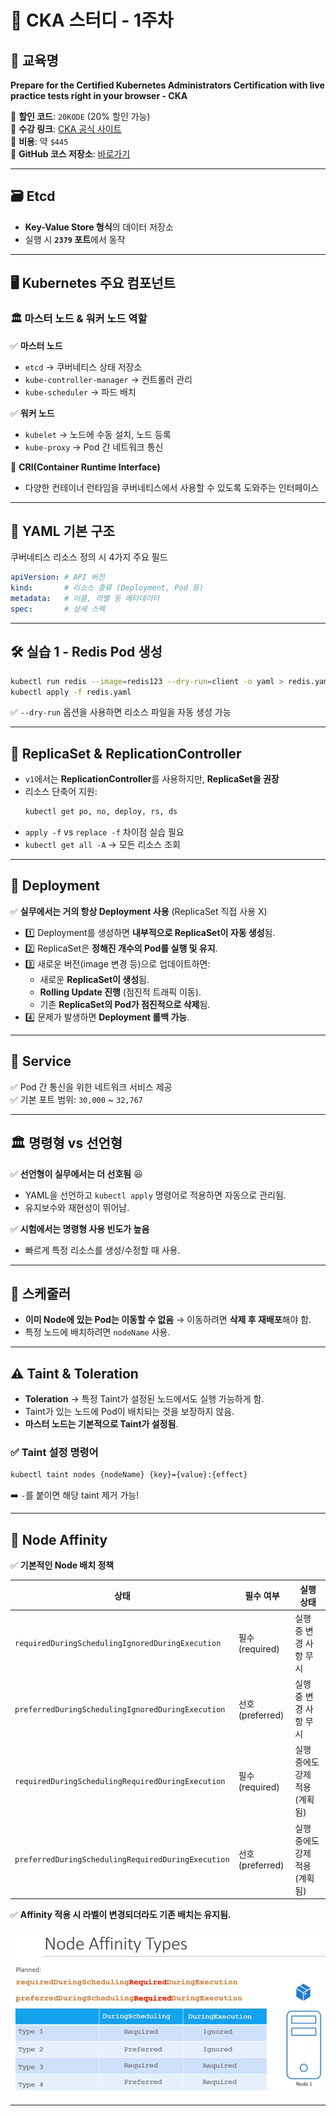 # 📌 CKA 스터디 - 1주차

## 🎯 교육명
**Prepare for the Certified Kubernetes Administrators Certification with live practice tests right in your browser - CKA**

🔹 **할인 코드**: `20KODE` (20% 할인 가능)  
🔹 **수강 링크**: [CKA 공식 사이트](https://training.linuxfoundation.org/certification/certified-kubernetes-administrator-cka/?cjdata=MXxOfDB8WXww&cjevent=26b1fe66ea7111ef80bb00230a18ba74&utm_source=CJ&utm_medium=affiliate)  
🔹 **비용**: 약 `$445`  
🔹 **GitHub 코스 저장소**: [바로가기](https://github.com/kodekloudhub/certified-kubernetes-administrator-course)

---

## 🗃️ Etcd
- **Key-Value Store 형식**의 데이터 저장소
- 실행 시 **`2379` 포트**에서 동작

---

## 🖥️ Kubernetes 주요 컴포넌트

### 🏛️ 마스터 노드 & 워커 노드 역할
✅ **마스터 노드**
- `etcd` → 쿠버네티스 상태 저장소
- `kube-controller-manager` → 컨트롤러 관리
- `kube-scheduler` → 파드 배치

✅ **워커 노드**
- `kubelet` → 노드에 수동 설치, 노드 등록
- `kube-proxy` → Pod 간 네트워크 통신

🔹 **CRI(Container Runtime Interface)**
- 다양한 컨테이너 런타임을 쿠버네티스에서 사용할 수 있도록 도와주는 인터페이스

---

## 📜 YAML 기본 구조
쿠버네티스 리소스 정의 시 4가지 주요 필드

```yaml  
apiVersion: # API 버전  
kind:       # 리소스 종류 (Deployment, Pod 등)  
metadata:   # 이름, 라벨 등 메타데이터  
spec:       # 상세 스펙  
```

---

## 🛠️ 실습 1 - Redis Pod 생성

```sh  
kubectl run redis --image=redis123 --dry-run=client -o yaml > redis.yaml  
kubectl apply -f redis.yaml  
```

✅ `--dry-run` 옵션을 사용하면 리소스 파일을 자동 생성 가능

---

## 🔁 ReplicaSet & ReplicationController
- `v1`에서는 **ReplicationController**를 사용하지만, **ReplicaSet을 권장**
- 리소스 단축어 지원:  
  ```sh  
  kubectl get po, no, deploy, rs, ds  
  ```
- `apply -f` vs `replace -f` 차이점 실습 필요
- `kubectl get all -A` → 모든 리소스 조회

---

## 🚀 Deployment
✅ **실무에서는 거의 항상 Deployment 사용** (ReplicaSet 직접 사용 X)

- 1️⃣ Deployment를 생성하면 **내부적으로 ReplicaSet이 자동 생성**됨.  
- 2️⃣ ReplicaSet은 **정해진 개수의 Pod를 실행 및 유지**.  
- 3️⃣ 새로운 버전(image 변경 등)으로 업데이트하면:
  - 새로운 **ReplicaSet이 생성**됨.
  - **Rolling Update 진행** (점진적 트래픽 이동).
  - 기존 **ReplicaSet의 Pod가 점진적으로 삭제**됨.  
- 4️⃣ 문제가 발생하면 **Deployment 롤백 가능**.

---

## 🔗 Service
✅ Pod 간 통신을 위한 네트워크 서비스 제공  
✅ 기본 포트 범위: `30,000` ~ `32,767`

---

## 🏛️ 명령형 vs 선언형

✅ **선언형이 실무에서는 더 선호됨** 😆
- YAML을 선언하고 `kubectl apply` 명령어로 적용하면 자동으로 관리됨.
- 유지보수와 재현성이 뛰어남.

✅ **시험에서는 명령형 사용 빈도가 높음**
- 빠르게 특정 리소스를 생성/수정할 때 사용.

---

## 🚀 스케줄러

- **이미 Node에 있는 Pod는 이동할 수 없음** → 이동하려면 **삭제 후 재배포**해야 함.
- 특정 노드에 배치하려면 `nodeName` 사용.

---

## ⚠️ Taint & Toleration

- **Toleration** → 특정 Taint가 설정된 노드에서도 실행 가능하게 함.
- Taint가 있는 노드에 Pod이 배치되는 것을 보장하지 않음.
- **마스터 노드는 기본적으로 Taint가 설정됨**.

### ✅ **Taint 설정 명령어**
```sh  
kubectl taint nodes {nodeName} {key}={value}:{effect}  
```  
➡️ `-`를 붙이면 해당 taint 제거 가능!

---

## 🔗 Node Affinity

✅ **기본적인 Node 배치 정책**

| 상태  | 필수 여부 | 실행 상태 |
|-------|----------|----------|
| `requiredDuringSchedulingIgnoredDuringExecution` | 필수(required) | 실행 중 변경 사항 무시 |
| `preferredDuringSchedulingIgnoredDuringExecution` | 선호(preferred) | 실행 중 변경 사항 무시 |
| `requiredDuringSchedulingRequiredDuringExecution` | 필수(required) | 실행 중에도 강제 적용 (계획됨) |
| `preferredDuringSchedulingRequiredDuringExecution` | 선호(preferred) | 실행 중에도 강제 적용 (계획됨) |

✅ **Affinity 적용 시 라벨이 변경되더라도 기존 배치는 유지됨.**

![Node Affinity](CKA_img/Node_affinity.png)

---